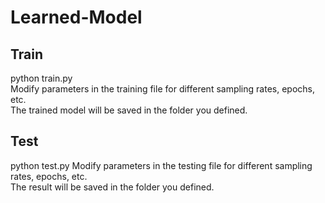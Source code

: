 # Learned-Model
## Train
python train.py  
Modify parameters in the training file for different sampling rates, epochs, etc.  
The trained model will be saved in the folder you defined.

## Test
python test.py
Modify parameters in the testing file for different sampling rates, epochs, etc.  
The result will be saved in the folder you defined.
